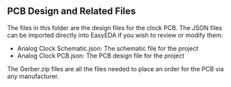 ## PCB Design and Related Files

The files in this folder are the design files for the clock PCB.  The JSON files can be imported directly into EasyEDA if you wish to review or modify them.

- Analog Clock Schematic.json: The schematic file for the project
- Analog Clock PCB.json: The PCB design file for the project

The Gerber.zip files are all the files needed to place an order for the PCB via any manufacturer.
